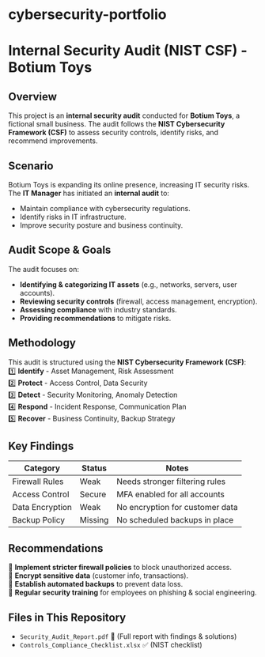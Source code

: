 # cybersecurity-portfolio
#  Internal Security Audit (NIST CSF) - Botium Toys  

##  Overview
This project is an **internal security audit** conducted for **Botium Toys**, a fictional small business. The audit follows the **NIST Cybersecurity Framework (CSF)** to assess security controls, identify risks, and recommend improvements.

##  Scenario  
Botium Toys is expanding its online presence, increasing IT security risks. The **IT Manager** has initiated an **internal audit** to:  
-  Maintain compliance with cybersecurity regulations.  
-  Identify risks in IT infrastructure.  
-  Improve security posture and business continuity.  

##  Audit Scope & Goals
The audit focuses on:  
-  **Identifying & categorizing IT assets** (e.g., networks, servers, user accounts).  
-  **Reviewing security controls** (firewall, access management, encryption).  
-  **Assessing compliance** with industry standards.  
-  **Providing recommendations** to mitigate risks.  

##  Methodology  
This audit is structured using the **NIST Cybersecurity Framework (CSF)**:  
1️⃣ **Identify** - Asset Management, Risk Assessment  
2️⃣ **Protect** - Access Control, Data Security  
3️⃣ **Detect** - Security Monitoring, Anomaly Detection  
4️⃣ **Respond** - Incident Response, Communication Plan  
5️⃣ **Recover** - Business Continuity, Backup Strategy  

##  Key Findings
| Category         | Status | Notes |
|-----------------|--------|----------------------------------|
| Firewall Rules  |  Weak | Needs stronger filtering rules |
| Access Control  |  Secure | MFA enabled for all accounts |
| Data Encryption |  Weak | No encryption for customer data |
| Backup Policy   |  Missing | No scheduled backups in place |

##  Recommendations
🔹 **Implement stricter firewall policies** to block unauthorized access.  
🔹 **Encrypt sensitive data** (customer info, transactions).  
🔹 **Establish automated backups** to prevent data loss.  
🔹 **Regular security training** for employees on phishing & social engineering.  

##  Files in This Repository
- `Security_Audit_Report.pdf` 📄 (Full report with findings & solutions)  
- `Controls_Compliance_Checklist.xlsx` ✅ (NIST checklist)  

